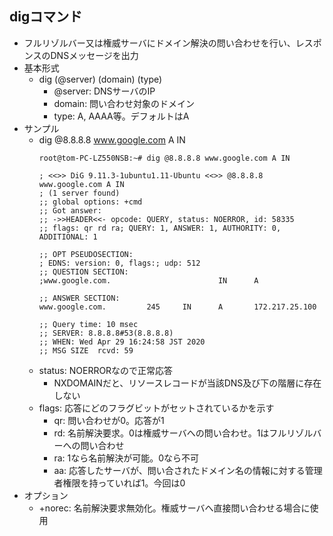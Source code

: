 ## digコマンド

* フルリゾルバー又は権威サーバにドメイン解決の問い合わせを行い、レスポンスのDNSメッセージを出力
* 基本形式
  * dig (@server) (domain) (type)
    * @server: DNSサーバのIP
    * domain: 問い合わせ対象のドメイン
    * type: A, AAAA等。デフォルトはA
* サンプル
  * dig @8.8.8.8 www.google.com A IN
    ```
    root@tom-PC-LZ550NSB:~# dig @8.8.8.8 www.google.com A IN

    ; <<>> DiG 9.11.3-1ubuntu1.11-Ubuntu <<>> @8.8.8.8 www.google.com A IN
    ; (1 server found)
    ;; global options: +cmd
    ;; Got answer:
    ;; ->>HEADER<<- opcode: QUERY, status: NOERROR, id: 58335
    ;; flags: qr rd ra; QUERY: 1, ANSWER: 1, AUTHORITY: 0, ADDITIONAL: 1

    ;; OPT PSEUDOSECTION:
    ; EDNS: version: 0, flags:; udp: 512
    ;; QUESTION SECTION:
    ;www.google.com.                        IN      A

    ;; ANSWER SECTION:
    www.google.com.         245     IN      A       172.217.25.100

    ;; Query time: 10 msec
    ;; SERVER: 8.8.8.8#53(8.8.8.8)
    ;; WHEN: Wed Apr 29 16:24:58 JST 2020
    ;; MSG SIZE  rcvd: 59
    ```
  * status: NOERRORなので正常応答
    * NXDOMAINだと、リソースレコードが当該DNS及び下の階層に存在しない
  * flags: 応答にどのフラグビットがセットされているかを示す
    * qr: 問い合わせが0。応答が1
    * rd: 名前解決要求。0は権威サーバへの問い合わせ。1はフルリゾルバーへの問い合わせ
    * ra: 1なら名前解決が可能。0なら不可
    * aa: 応答したサーバが、問い合されたドメイン名の情報に対する管理者権限を持っていれば1。今回は0
* オプション
  * +norec: 名前解決要求無効化。権威サーバへ直接問い合わせる場合に使用

